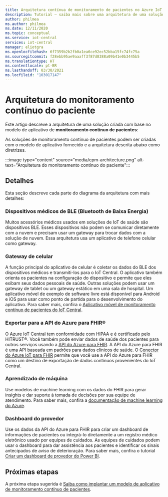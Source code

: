 ```yaml
---
title: Arquitetura contínua de monitoramento de pacientes no Azure IoT Central | Microsoft Docs
description: Tutorial – saiba mais sobre uma arquitetura de uma solução de monitoramento contínuo de pacientes.
author: philmea
ms.author: philmea
ms.date: 12/11/2020
ms.topic: conceptual
ms.service: iot-central
services: iot-central
manager: eliotgra
ms.openlocfilehash: 6f7359b2b2fb0a1ea6ce92ec52bba15fc74fc75a
ms.sourcegitcommit: f28ebb95ae9aaaff3f87d8388a09b41e0b3445b5
ms.translationtype: HT
ms.contentlocale: pt-BR
ms.lasthandoff: 03/30/2021
ms.locfileid: "103017147"
---
```

# <a name="continuous-patient-monitoring-architecture"></a>Arquitetura do monitoramento contínuo do paciente

Este artigo descreve a arquitetura de uma solução criada com base no modelo de aplicativo de **monitoramento contínuo de pacientes**:

As soluções de monitoramento contínuo de pacientes podem ser criadas com o modelo de aplicativo fornecido e a arquitetura descrita abaixo como diretrizes.

:::image type="content" source="media/cpm-architecture.png" alt-text="Arquitetura do monitoramento contínuo do paciente":::

## <a name="details"></a>Detalhes

Esta seção descreve cada parte do diagrama da arquitetura com mais detalhes:

### <a name="bluetooth-low-energy-ble-medical-devices"></a>Dispositivos médicos de BLE (Bluetooth de Baixa Energia)

Muitos acessórios médicos usados em soluções de IoT de saúde são dispositivos BLE. Esses dispositivos não podem se comunicar diretamente com a nuvem e precisam usar um gateway para trocar dados com a solução de nuvem. Essa arquitetura usa um aplicativo de telefone celular como gateway.

### <a name="mobile-phone-gateway"></a>Gateway de celular

A função principal do aplicativo de celular é coletar os dados do BLE dos dispositivos médicos e transmiti-los para o IoT Central. O aplicativo também orienta os pacientes na configuração do dispositivo e permite que eles exibam seus dados pessoais de saúde. Outras soluções podem usar um gateway de tablet ou um gateway estático em uma sala de hospital. Um aplicativo móvel de exemplo de software livre está disponível para Android e iOS para usar como ponto de partida para o desenvolvimento do aplicativo. Para saber mais, confira o [Aplicativo móvel de monitoramento contínuo de pacientes do IoT Central](/samples/iot-for-all/iotc-cpm-sample/iotc-cpm-sample/).

### <a name="export-to-azure-api-for-fhirreg"></a>Exportar para a API do Azure para FHIR&reg;

O Azure IoT Central tem conformidade com HIPAA e é certificado pelo HITRUST&reg;. Você também pode enviar dados de saúde dos pacientes para outros serviços usando a [API do Azure para FHIR](../../healthcare-apis/fhir/overview.md). A API do Azure para FHIR é uma API baseada em padrões para dados clínicos de saúde. O [Conector do Azure IoT para FHIR](../../healthcare-apis/fhir/iot-fhir-portal-quickstart.md) permite que você use a API do Azure para FHIR como um destino de exportação de dados contínuos provenientes do IoT Central.

### <a name="machine-learning"></a>Aprendizado de máquina

Use modelos de machine learning com os dados do FHIR para gerar insights e dar suporte à tomada de decisões por sua equipe de atendimento. Para saber mais, confira a [documentação de machine learning do Azure](../../machine-learning/index.yml).

### <a name="provider-dashboard"></a>Dashboard do provedor

Use os dados da API do Azure para FHIR para criar um dashboard de informações de pacientes ou integrá-lo diretamente a um registro médico eletrônico usado por equipes de cuidados. As equipes de cuidados podem usar o dashboard para dar assistência aos pacientes e identificar os sinais antecipados de aviso de deterioração. Para saber mais, confira o tutorial [Criar um dashboard de provedor do Power BI](tutorial-health-data-triage.md).

## <a name="next-steps"></a>Próximas etapas

A próxima etapa sugerida é [Saiba como implantar um modelo de aplicativo de monitoramento contínuo de pacientes](tutorial-continuous-patient-monitoring.md).